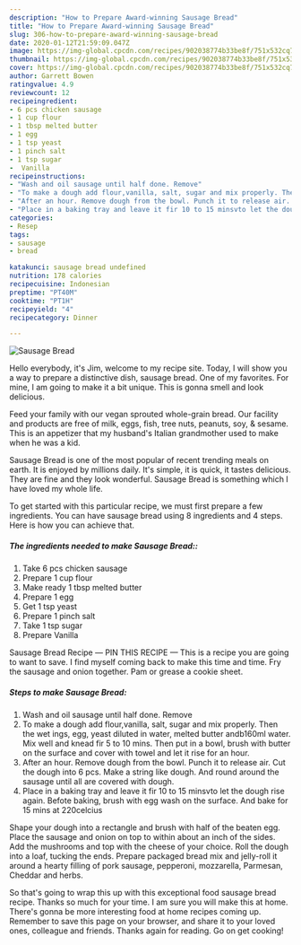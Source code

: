 ```yaml
---
description: "How to Prepare Award-winning Sausage Bread"
title: "How to Prepare Award-winning Sausage Bread"
slug: 306-how-to-prepare-award-winning-sausage-bread
date: 2020-01-12T21:59:09.047Z
image: https://img-global.cpcdn.com/recipes/902038774b33be8f/751x532cq70/sausage-bread-recipe-main-photo.jpg
thumbnail: https://img-global.cpcdn.com/recipes/902038774b33be8f/751x532cq70/sausage-bread-recipe-main-photo.jpg
cover: https://img-global.cpcdn.com/recipes/902038774b33be8f/751x532cq70/sausage-bread-recipe-main-photo.jpg
author: Garrett Bowen
ratingvalue: 4.9
reviewcount: 12
recipeingredient:
- 6 pcs chicken sausage
- 1 cup flour
- 1 tbsp melted butter
- 1 egg
- 1 tsp yeast
- 1 pinch salt
- 1 tsp sugar
-  Vanilla
recipeinstructions:
- "Wash and oil sausage until half done. Remove"
- "To make a dough add flour,vanilla, salt, sugar and mix properly. Then the wet ings, egg, yeast diluted in water, melted butter andb160ml water. Mix well and knead fir 5 to 10 mins. Then put in a bowl, brush with butter on the surface and cover with towel and let it rise for an hour."
- "After an hour. Remove dough from the bowl. Punch it to release air. Cut the dough into 6 pcs. Make a string like dough. And round around the sausage until all are covered with dough."
- "Place in a baking tray and leave it fir 10 to 15 minsvto let the dough rise again. Befote baking, brush with egg wash on the surface. And bake for 15 mins at 220celcius"
categories:
- Resep
tags:
- sausage
- bread

katakunci: sausage bread undefined
nutrition: 178 calories
recipecuisine: Indonesian
preptime: "PT40M"
cooktime: "PT1H"
recipeyield: "4"
recipecategory: Dinner

---
```



![Sausage Bread](https://img-global.cpcdn.com/recipes/902038774b33be8f/751x532cq70/sausage-bread-recipe-main-photo.jpg)

Hello everybody, it's Jim, welcome to my recipe site. Today, I will show you a way to prepare a distinctive dish, sausage bread. One of my favorites. For mine, I am going to make it a bit unique. This is gonna smell and look delicious.

Feed your family with our vegan sprouted whole-grain bread. Our facility and products are free of milk, eggs, fish, tree nuts, peanuts, soy, &amp; sesame. This is an appetizer that my husband&#39;s Italian grandmother used to make when he was a kid.

Sausage Bread is one of the most popular of recent trending meals on earth. It is enjoyed by millions daily. It's simple, it is quick, it tastes delicious. They are fine and they look wonderful. Sausage Bread is something which I have loved my whole life.


To get started with this particular recipe, we must first prepare a few ingredients. You can have sausage bread using 8 ingredients and 4 steps. Here is how you can achieve that.

##### The ingredients needed to make Sausage Bread::

1. Take 6 pcs chicken sausage
1. Prepare 1 cup flour
1. Make ready 1 tbsp melted butter
1. Prepare 1 egg
1. Get 1 tsp yeast
1. Prepare 1 pinch salt
1. Take 1 tsp sugar
1. Prepare  Vanilla


Sausage Bread Recipe — PIN THIS RECIPE — This is a recipe you are going to want to save. I find myself coming back to make this time and time. Fry the sausage and onion together. Pam or grease a cookie sheet. 

##### Steps to make Sausage Bread:

1. Wash and oil sausage until half done. Remove
1. To make a dough add flour,vanilla, salt, sugar and mix properly. Then the wet ings, egg, yeast diluted in water, melted butter andb160ml water. Mix well and knead fir 5 to 10 mins. Then put in a bowl, brush with butter on the surface and cover with towel and let it rise for an hour.
1. After an hour. Remove dough from the bowl. Punch it to release air. Cut the dough into 6 pcs. Make a string like dough. And round around the sausage until all are covered with dough.
1. Place in a baking tray and leave it fir 10 to 15 minsvto let the dough rise again. Befote baking, brush with egg wash on the surface. And bake for 15 mins at 220celcius


Shape your dough into a rectangle and brush with half of the beaten egg. Place the sausage and onion on top to within about an inch of the sides. Add the mushrooms and top with the cheese of your choice. Roll the dough into a loaf, tucking the ends. Prepare packaged bread mix and jelly-roll it around a hearty filling of pork sausage, pepperoni, mozzarella, Parmesan, Cheddar and herbs. 

So that's going to wrap this up with this exceptional food sausage bread recipe. Thanks so much for your time. I am sure you will make this at home. There's gonna be more interesting food at home recipes coming up. Remember to save this page on your browser, and share it to your loved ones, colleague and friends. Thanks again for reading. Go on get cooking!
